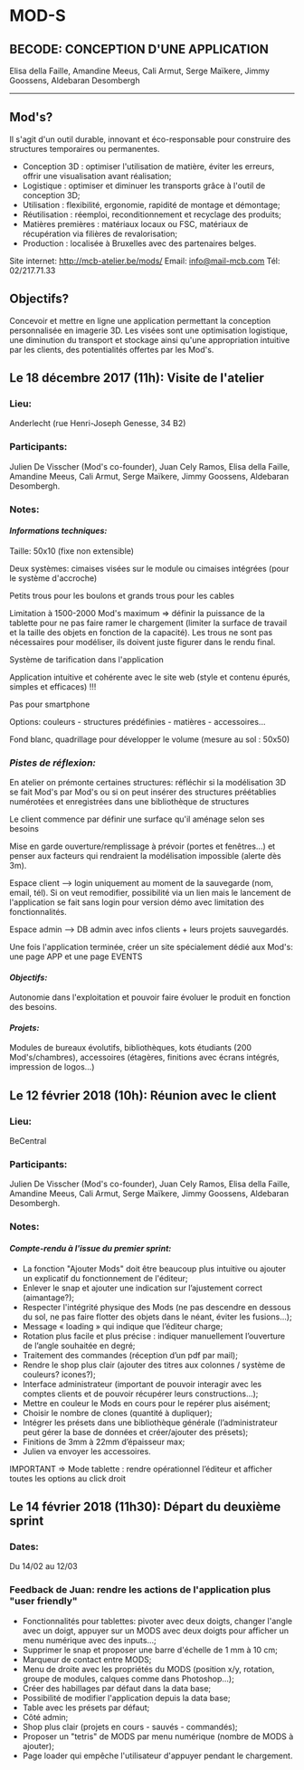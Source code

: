# MOD-S

## BECODE: CONCEPTION D'UNE APPLICATION

Elisa della Faille, Amandine Meeus, Cali Armut, Serge Maïkere, Jimmy Goossens, Aldebaran Desombergh 
***********************************************************

## Mod's?
Il s'agit d'un outil durable, innovant et éco-responsable pour construire des structures temporaires ou permanentes.

* Conception 3D : optimiser l'utilisation de matière, éviter les erreurs, offrir une visualisation avant réalisation;
* Logistique : optimiser et diminuer les transports grâce à l'outil de conception 3D;
* Utilisation : flexibilité, ergonomie, rapidité de montage et démontage;
* Réutilisation : réemploi, reconditionnement et recyclage des produits; 
* Matières premières : matériaux locaux ou FSC, matériaux de récupération via filières de revalorisation;
* Production : localisée à Bruxelles avec des partenaires belges.

Site internet: http://mcb-atelier.be/mods/
Email: info@mail-mcb.com
Tél: 02/217.71.33

## Objectifs?
Concevoir et mettre en ligne une application permettant la conception personnalisée en imagerie 3D.
Les visées sont une optimisation logistique, une diminution du transport et stockage ainsi qu'une appropriation intuitive par les clients, des potentialités offertes par les Mod's. 

## Le 18 décembre 2017 (11h): Visite de l'atelier

### Lieu: 
Anderlecht (rue Henri-Joseph Genesse, 34 B2)

### Participants: 
Julien De Visscher (Mod's co-founder), Juan Cely Ramos, Elisa della Faille, Amandine Meeus, Cali Armut, Serge Maïkere, Jimmy Goossens, Aldebaran Desombergh.

### Notes:

#### *Informations techniques:* 

Taille: 50x10 (fixe non extensible)

Deux systèmes: cimaises visées sur le module ou cimaises intégrées (pour le système d'accroche)

Petits trous pour les boulons et grands trous pour les cables

Limitation à 1500-2000 Mod's maximum => définir la puissance de la tablette pour ne pas faire ramer le chargement (limiter la surface de travail et la taille des objets en fonction de la capacité). Les trous ne sont pas nécessaires pour modéliser, ils doivent juste figurer dans le rendu final.

Système de tarification dans l'application

Application intuitive et cohérente avec le site web (style et contenu épurés, simples et efficaces) !!! 

Pas pour smartphone

Options: couleurs - structures prédéfinies - matières - accessoires... 

Fond blanc, quadrillage pour développer le volume (mesure au sol : 50x50)

### *Pistes de réflexion:*

En atelier on prémonte certaines structures: réfléchir si la modélisation 3D se fait Mod's par Mod's ou si on peut insérer des structures préétablies numérotées et enregistrées dans une bibliothèque de structures

Le client commence par définir une surface qu'il aménage selon ses besoins

Mise en garde ouverture/remplissage à prévoir (portes et fenêtres...) et penser aux facteurs qui rendraient la modélisation impossible (alerte dès 3m).

Espace client --> login uniquement au moment de la sauvegarde (nom, email, tél). Si on veut remodifier, possibilité via un lien mais le lancement de l'application se fait sans login pour version démo avec limitation des fonctionnalités. 

Espace admin --> DB admin avec infos clients + leurs projets sauvegardés.

Une fois l'application terminée, créer un site spécialement dédié aux Mod's: une page APP et une page EVENTS


#### *Objectifs:*

Autonomie dans l'exploitation et pouvoir faire évoluer le produit en fonction des besoins.

#### *Projets:*

Modules de bureaux évolutifs, bibliothèques,  kots étudiants (200 Mod's/chambres), accessoires (étagères, finitions avec écrans intégrés, impression de logos...) 


## Le 12 février 2018 (10h): Réunion avec le client

### Lieu: 
BeCentral

### Participants: 
Julien De Visscher (Mod's co-founder), Juan Cely Ramos, Elisa della Faille, Amandine Meeus, Cali Armut, Serge Maïkere, Jimmy Goossens, Aldebaran Desombergh.

### Notes:

#### *Compte-rendu à l'issue du premier sprint:* 

- La fonction "Ajouter Mods" doit être beaucoup plus intuitive ou ajouter un explicatif du fonctionnement de l'éditeur; 
- Enlever le snap et ajouter une indication sur l’ajustement correct (aimantage?);
- Respecter l'intégrité physique des Mods (ne pas descendre en dessous du sol, ne pas faire flotter des objets dans le néant, éviter les fusions...);
- Message « loading » qui indique que l’éditeur charge;
- Rotation plus facile et plus précise : indiquer manuellement l’ouverture de l’angle souhaitée en degré;
- Traitement des commandes (réception d’un pdf par mail);
- Rendre le shop plus clair (ajouter des titres aux colonnes / système de couleurs? icones?);
- Interface administrateur (important de pouvoir interagir avec les comptes clients et de pouvoir récupérer leurs constructions...);
- Mettre en couleur le Mods en cours pour le repérer plus aisément;
- Choisir le nombre de clones (quantité à dupliquer);
- Intégrer les présets dans une bibliothèque générale (l’administrateur peut gérer la base de données et créer/ajouter des présets);
- Finitions de 3mm à 22mm d’épaisseur max;
- Julien va envoyer les accessoires.

IMPORTANT => Mode tablette : rendre opérationnel l’éditeur et afficher toutes les options au click droit

## Le 14 février 2018 (11h30): Départ du deuxième sprint

### Dates:

Du 14/02 au 12/03

### Feedback de Juan: rendre les actions de l'application plus "user friendly"

- Fonctionnalités pour tablettes: pivoter avec deux doigts, changer l'angle avec un doigt, appuyer sur un MODS avec deux doigts pour afficher un menu numérique avec des inputs...;
- Supprimer le snap et proposer une barre d'échelle de 1 mm à 10 cm;
- Marqueur de contact entre MODS;
- Menu de droite avec les propriétés du MODS (position x/y, rotation, groupe de modules, calques comme dans Photoshop...);
- Créer des habillages par défaut dans la data base;
- Possibilité de modifier l'application depuis la data base;
- Table avec les présets par défaut;
- Côté admin;
- Shop plus clair (projets en cours - sauvés - commandés);
- Proposer un "tetris" de MODS par menu numérique (nombre de MODS à ajouter);
- Page loader qui empêche l'utilisateur d'appuyer pendant le chargement.
